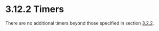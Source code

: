 <html dir="LTR" xmlns:mshelp="http://msdn.microsoft.com/mshelp" xmlns:ddue="http://ddue.schemas.microsoft.com/authoring/2003/5" xmlns:xlink="http://www.w3.org/1999/xlink" xmlns:tool="http://www.microsoft.com/tooltip">
 <body>
 <div id="header">
 <h1 class="heading">3.12.2 Timers</h1>
 </div>
 <div id="mainSection">
 <div id="mainBody">
 <div id="allHistory" class="saveHistory"></div>
 <div id="sectionSection0" class="section" name="collapseableSection">
 

<p>There are no additional timers beyond those specified in
section <a href="d364cb82-a509-43c8-967c-df7daabb0fdf.md">3.2.2</a>.</p>


 </div>
 </div>
 </div>
 </body>
</html>